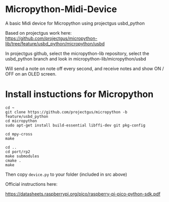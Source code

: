 # Micropython-Midi-Device
A basic Midi device for Micropython using projectgus usbd_python   

Based on projectgus work here: https://github.com/projectgus/micropython-lib/tree/feature/usbd_python/micropython/usbd    

In projectgus github, select the micropython-lib repository, select the usbd_python branch and look in micropython-lib/micropython/usbd    


Will send a note on note off every second, and receive notes and show ON / OFF on an OLED screen.      

# Install instuctions for Micropython


```
cd ~
git clone https://github.com/projectgus/micropython -b feature/usbd_python
cd micropython
sudo apt-get install build-essential libffi-dev git pkg-config

cd mpy-cross
make

cd ..
cd port/rp2
make submodules
cmake .
make
```

Then copy ``device.py`` to your folder (included in src above)    

Official instructions here:    

https://datasheets.raspberrypi.org/pico/raspberry-pi-pico-python-sdk.pdf

